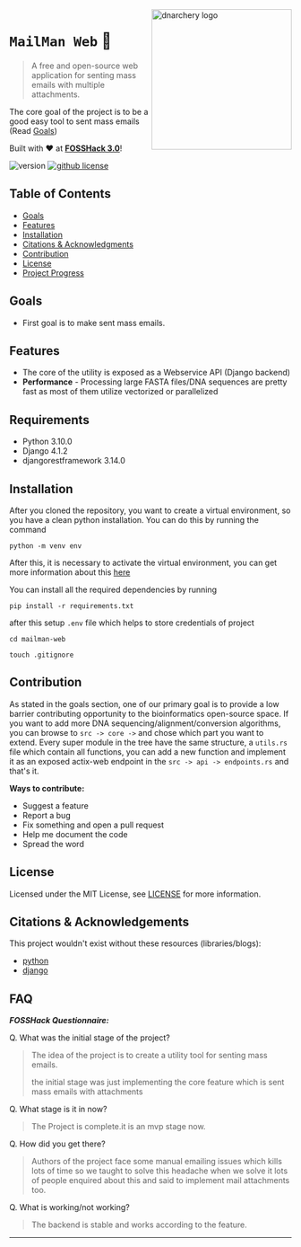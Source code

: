<img src="https://raw.githubusercontent.com/DNArchery/DNArchery/main/assets/dnarchery-logo.png" alt="dnarchery logo" width="250" align="right">

# `MailMan Web` 🧬

> A free and open-source web application for senting mass emails with multiple attachments.

The core goal of the project is to be a good easy tool to sent mass emails (Read [Goals](#goals))

Built with ❤️ at [**FOSSHack 3.0**](https://fossunited.org/fosshack/2023)!

<p align="left">
    <img src="https://img.shields.io/badge/version-0.1.0-blue.svg" title="version" alt="version">
    <a href="https://github.com/dnarchery/dnarchery/blob/master/LICENSE"><img alt="github license" src="https://img.shields.io/github/license/dnarchery/dnarchery.svg"></a>
</p>

## Table of Contents

- [Goals](#goals)
- [Features](#features)
- [Installation](#installation)
- [Citations & Acknowledgments](#citations--acknowledgements)
- [Contribution](#contribution)
- [License](#license)
- [Project Progress](#faq)

## Goals

- First goal is to make sent mass emails.

## Features

- The core of the utility is exposed as a Webservice API (Django backend)
- **Performance** - Processing large FASTA files/DNA sequences are pretty fast as most of them utilize vectorized or parallelized 

## Requirements
- Python 3.10.0
- Django 4.1.2
- djangorestframework 3.14.0

## Installation
After you cloned the repository, you want to create a virtual environment, so you have a clean python installation.
You can do this by running the command
```
python -m venv env
```

After this, it is necessary to activate the virtual environment, you can get more information about this [here](https://docs.python.org/3/tutorial/venv.html)

You can install all the required dependencies by running
```
pip install -r requirements.txt
```

after this setup `.env` file which helps to store credentials of project

```
cd mailman-web
```


```
touch .gitignore
```

## Contribution

As stated in the goals section, one of our primary goal is to provide a low barrier contributing opportunity to the bioinformatics open-source space. If you want to add more DNA sequencing/alignment/conversion algorithms, you can browse to `src -> core ->` and chose which part you want to extend. Every super module in the tree have the same structure, a `utils.rs` file which contain all functions, you can add a new function and implement it as an exposed actix-web endpoint in the `src -> api -> endpoints.rs` and that's it.

**Ways to contribute:**

- Suggest a feature
- Report a bug
- Fix something and open a pull request
- Help me document the code
- Spread the word

## License

Licensed under the MIT License, see <a href="./LICENCE.md">LICENSE</a> for more information.

## Citations & Acknowledgements
This project wouldn't exist without these resources (libraries/blogs):

- [python](https://github.com/python)
- [django](https://github.com/django)

## FAQ

**_FOSSHack Questionnaire:_**

Q. What was the initial stage of the project?

> The idea of the project is to create a utility tool for senting mass emails.
>
> the initial stage was just implementing the core feature which is sent mass emails with attachments
>


Q. What stage is it in now?

> The Project is complete.it is an mvp stage now.

Q. How did you get there?

> Authors of the project face some manual emailing issues which kills lots of time so we taught to solve this headache when we solve it lots of people enquired about this and said to implement mail attachments too.
>

Q. What is working/not working?

> The backend is stable and works according to the feature.

---